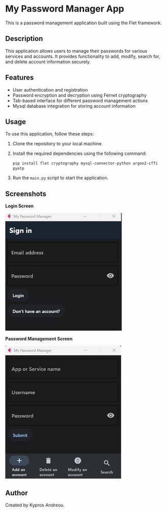 # My Password Manager App

This is a password management application built using the Flet framework.

## Description

This application allows users to manage their passwords for various services and accounts. It provides functionality to add, modify, search for, and delete account information securely.

## Features

- User authentication and registration
- Password encryption and decryption using Fernet cryptography
- Tab-based interface for different password management actions
- Mysql database integration for storing account information

## Usage

To use this application, follow these steps:

1. Clone the repository to your local machine.
2. Install the required dependencies using the following command:

    ```
    pip install flet cryptography mysql-connector-python argon2-cffi pyotp
    ```

3. Run the `main.py` script to start the application.

## Screenshots
**Login Screen**

![Login Screen](/Screenshots/Login-Register.png)



**Password Management Screen**

![Password Management](/Screenshots/1.png)




## Author

Created by Kypros Andreou.


